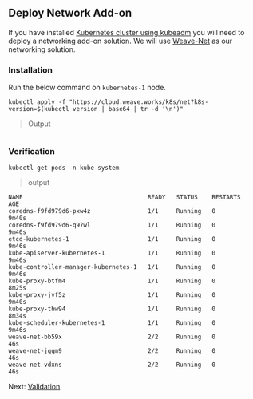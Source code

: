 ## Deploy Network Add-on

If you have installed [Kubernetes cluster using kubeadm](02-Kubeadm.md) you will need to deploy a networking add-on solution.
We will use [Weave-Net](https://www.weave.works/docs/net/latest/kubernetes/kube-addon/) as our networking solution.

### Installation

Run the below command on ```kubernetes-1``` node.

```shell
kubectl apply -f "https://cloud.weave.works/k8s/net?k8s-version=$(kubectl version | base64 | tr -d '\n')"
```
> Output

```shell

```
### Verification

```shell
kubectl get pods -n kube-system
```
> output

```shell
NAME                                   READY   STATUS    RESTARTS   AGE
coredns-f9fd979d6-pxw4z                1/1     Running   0          9m40s
coredns-f9fd979d6-q97wl                1/1     Running   0          9m40s
etcd-kubernetes-1                      1/1     Running   0          9m46s
kube-apiserver-kubernetes-1            1/1     Running   0          9m46s
kube-controller-manager-kubernetes-1   1/1     Running   0          9m46s
kube-proxy-btfm4                       1/1     Running   0          8m25s
kube-proxy-jvf5z                       1/1     Running   0          9m40s
kube-proxy-thw94                       1/1     Running   0          8m34s
kube-scheduler-kubernetes-1            1/1     Running   0          9m46s
weave-net-bb59x                        2/2     Running   0          46s
weave-net-jgqm9                        2/2     Running   0          46s
weave-net-vdxns                        2/2     Running   0          46s
```


Next: [Validation](05-Validation.md)
